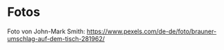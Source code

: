 # Fotos

Foto von John-Mark Smith: https://www.pexels.com/de-de/foto/brauner-umschlag-auf-dem-tisch-281962/